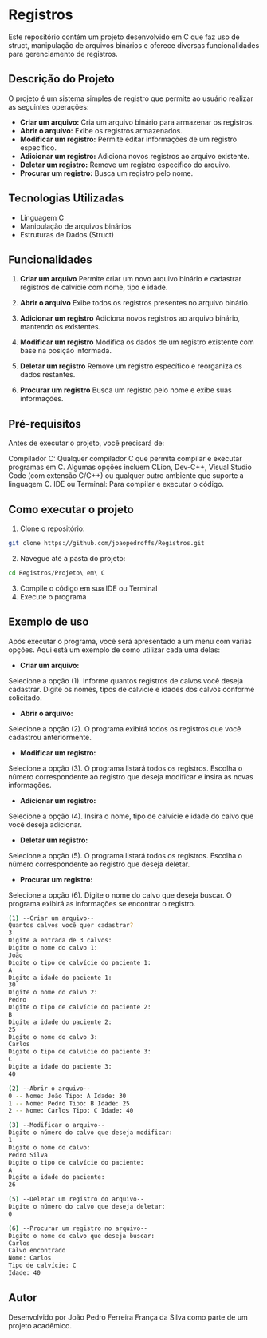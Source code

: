 # Registros

Este repositório contém um projeto desenvolvido em C que faz uso de struct, manipulação de arquivos binários e oferece diversas funcionalidades para gerenciamento de registros.

## Descrição do Projeto
O projeto é um sistema simples de registro que permite ao usuário realizar as seguintes operações:

- **Criar um arquivo:** Cria um arquivo binário para armazenar os registros.
- **Abrir o arquivo:** Exibe os registros armazenados.
- **Modificar um registro:** Permite editar informações de um registro específico.
- **Adicionar um registro:** Adiciona novos registros ao arquivo existente.
- **Deletar um registro:** Remove um registro específico do arquivo.
- **Procurar um registro:** Busca um registro pelo nome.

## Tecnologias Utilizadas
- Linguagem C
- Manipulação de arquivos binários
- Estruturas de Dados (Struct)

## Funcionalidades
1. **Criar um arquivo**
Permite criar um novo arquivo binário e cadastrar registros de calvície com nome, tipo e idade.

2. **Abrir o arquivo**
Exibe todos os registros presentes no arquivo binário.

3. **Adicionar um registro**
Adiciona novos registros ao arquivo binário, mantendo os existentes.

5. **Modificar um registro**
Modifica os dados de um registro existente com base na posição informada.

6. **Deletar um registro**
Remove um registro específico e reorganiza os dados restantes.

7. **Procurar um registro**
Busca um registro pelo nome e exibe suas informações.

## Pré-requisitos
Antes de executar o projeto, você precisará de:

Compilador C: Qualquer compilador C que permita compilar e executar programas em C. Algumas opções incluem CLion, Dev-C++, Visual Studio Code (com extensão C/C++) ou qualquer outro ambiente que suporte a linguagem C.
IDE ou Terminal: Para compilar e executar o código.

## Como executar o projeto
1. Clone o repositório:
```bash
git clone https://github.com/joaopedroffs/Registros.git
```
2. Navegue até a pasta do projeto:
```bash
cd Registros/Projeto\ em\ C
```
3. Compile o código em sua IDE ou Terminal
4. Execute o programa

## Exemplo de uso
Após executar o programa, você será apresentado a um menu com várias opções. Aqui está um exemplo de como utilizar cada uma delas:

- **Criar um arquivo:**

Selecione a opção (1).
Informe quantos registros de calvos você deseja cadastrar.
Digite os nomes, tipos de calvície e idades dos calvos conforme solicitado.

- **Abrir o arquivo:**

Selecione a opção (2).
O programa exibirá todos os registros que você cadastrou anteriormente.

- **Modificar um registro:**

Selecione a opção (3).
O programa listará todos os registros. Escolha o número correspondente ao registro que deseja modificar e insira as novas informações.

- **Adicionar um registro:**

Selecione a opção (4).
Insira o nome, tipo de calvície e idade do calvo que você deseja adicionar.

- **Deletar um registro:**

Selecione a opção (5).
O programa listará todos os registros. Escolha o número correspondente ao registro que deseja deletar.

- **Procurar um registro:**

Selecione a opção (6).
Digite o nome do calvo que deseja buscar. O programa exibirá as informações se encontrar o registro.

```bash
(1) --Criar um arquivo--
Quantos calvos você quer cadastrar?
3
Digite a entrada de 3 calvos:
Digite o nome do calvo 1:
João
Digite o tipo de calvície do paciente 1:
A
Digite a idade do paciente 1:
30
Digite o nome do calvo 2:
Pedro
Digite o tipo de calvície do paciente 2:
B
Digite a idade do paciente 2:
25
Digite o nome do calvo 3:
Carlos
Digite o tipo de calvície do paciente 3:
C
Digite a idade do paciente 3:
40

(2) --Abrir o arquivo--
0 -- Nome: João Tipo: A Idade: 30
1 -- Nome: Pedro Tipo: B Idade: 25
2 -- Nome: Carlos Tipo: C Idade: 40

(3) --Modificar o arquivo--
Digite o número do calvo que deseja modificar:
1
Digite o nome do calvo:
Pedro Silva
Digite o tipo de calvície do paciente:
A
Digite a idade do paciente:
26

(5) --Deletar um registro do arquivo--
Digite o número do calvo que deseja deletar:
0

(6) --Procurar um registro no arquivo--
Digite o nome do calvo que deseja buscar: 
Carlos
Calvo encontrado
Nome: Carlos
Tipo de calvície: C
Idade: 40
```

## Autor
Desenvolvido por João Pedro Ferreira França da Silva como parte de um projeto acadêmico.
